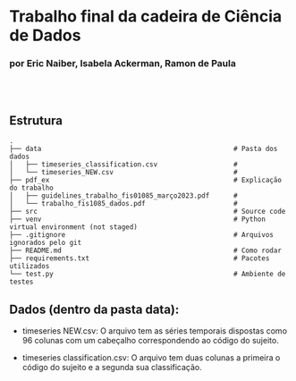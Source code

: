 # Trabalho final da cadeira de Ciência de Dados
### por Eric Naiber, Isabela Ackerman, Ramon de Paula
<br>
<br>

## Estrutura
```
.
├── data                                                # Pasta dos dados
│   ├── timeseries_classification.csv                   # 
│   └── timeseries_NEW.csv                              # 
├── pdf_ex                                              # Explicação do trabalho
│   ├── guidelines_trabalho_fis01085_março2023.pdf      #
│   └── trabalho_fis1085_dados.pdf                      #
├── src                                                 # Source code
├── venv                                                # Python virtual environment (not staged)
├── .gitignore                                          # Arquivos ignorados pelo git
├── README.md                                           # Como rodar
├── requirements.txt                                    # Pacotes utilizados
└── test.py                                             # Ambiente de testes
```
## Dados (dentro da pasta data):
* timeseries NEW.csv: O arquivo tem as séries temporais dispostas como 96 colunas com um cabeçalho correspondendo ao código do sujeito.

* timeseries classification.csv: O arquivo tem duas colunas a primeira o código do sujeito e a segunda sua classificação.

